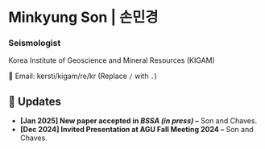 # Minkyung Son | 손민경
### Seismologist  
Korea Institute of Geoscience and Mineral Resources (KIGAM)  

📧 Email: kersti/kigam/re/kr (Replace `/` with `.`)  

## 🔹 Updates
- **[Jan 2025] New paper accepted in *BSSA (in press)* –** Son and Chaves.  
- **[Dec 2024] Invited Presentation at AGU Fall Meeting 2024 –** Son and Chaves.
